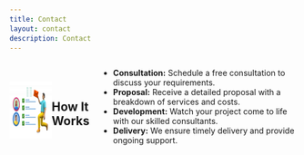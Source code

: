 ```yaml
---
title: Contact
layout: contact
description: Contact
---
```


<div style="display: flex; align-items: center;">
  <a href="images/Task Management - 640x427.png">
    <img src="images/Task Management - 640x427.png" alt="Alt Text" style="width: 100px; height: 100px; margin-right: 20px;">
  </a>
  <p>

  ##  How It Works


- **Consultation:** Schedule a free consultation to discuss your requirements.
- **Proposal:** Receive a detailed proposal with a breakdown of services and costs.
- **Development:** Watch your project come to life with our skilled consultants.
- **Delivery:** We ensure timely delivery and provide ongoing support.
  </p>
</div>


